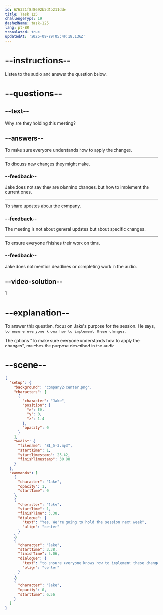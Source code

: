```yaml
---
id: 676321f8a8692b5d4b211dde
title: Task 125
challengeType: 19
dashedName: task-125
lang: pt-BR
translated: true
updatedAt: '2025-09-29T05:49:18.136Z'
---
```

<!-- (audio) Jake: Yes, we're going to hold a session next week to ensure everyone knows how to implement these changes. -->

# --instructions--

Listen to the audio and answer the question below.

# --questions--

## --text--

Why are they holding this meeting?

## --answers--

To make sure everyone understands how to apply the changes.

---

To discuss new changes they might make.

### --feedback--

Jake does not say they are planning changes, but how to implement the current ones.

---

To share updates about the company.

### --feedback--

The meeting is not about general updates but about specific changes.

---

To ensure everyone finishes their work on time.

### --feedback--

Jake does not mention deadlines or completing work in the audio.

## --video-solution--

1

# --explanation--

To answer this question, focus on Jake's purpose for the session. He says, `to ensure everyone knows how to implement these changes`. 

The options "To make sure everyone understands how to apply the changes", matches the purpose described in the audio.

# --scene--

```json
{
  "setup": {
    "background": "company2-center.png",
    "characters": [
      {
        "character": "Jake",
        "position": {
          "x": 50,
          "y": 0,
          "z": 1.4
        },
        "opacity": 0
      }
    ],
    "audio": {
      "filename": "B1_5-3.mp3",
      "startTime": 1,
      "startTimestamp": 25.82,
      "finishTimestamp": 30.88
    }
  },
  "commands": [
    {
      "character": "Jake",
      "opacity": 1,
      "startTime": 0
    },
    {
      "character": "Jake",
      "startTime": 1,
      "finishTime": 3.38,
      "dialogue": {
        "text": "Yes. We're going to hold the session next week",
        "align": "center"
      }
    },
    {
      "character": "Jake",
      "startTime": 3.38,
      "finishTime": 6.06,
      "dialogue": {
        "text": "to ensure everyone knows how to implement these changes.",
        "align": "center"
      }
    },
    {
      "character": "Jake",
      "opacity": 0,
      "startTime": 6.56
    }
  ]
}
```
